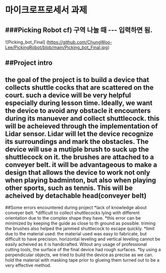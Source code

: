 # 마이크로프로세서 과제
###**Picking Robot**
cf) 구역 나눌 때 --- 입력하면 됨.
--- 
![Picking_bot_Final]
(https://github.com/ChungWoo-Lee/PickingRobot/blob/main/Picking_bot_Final.jpg)

##Project intro
---

the goal of the project is to build a device that collects shuttle cocks that are scattered on the court. such a device will be very helpful especially during lesson time. Ideally, we want the device to avoid any obstacle it encounters during its manuever and collect shuttlecock.
this will be acheieved through the implementation of Lidar sensor. Lidar will let the device recognize its surroundings and mark the obstacles.
The device will use a mutiple brush to suck up the shuttlecock on it. the brushes are attached to a conveyer belt.
it will be advantageous to make a design that allows the device to work not only when playing badminton, but also when playing other sports, such as tennis. This will be acheived by detachable head(conveyer belt)
--- 


##Some errors encountered during project
*lack of knowledge about conveyer belt.
*difficult to collect shuttlecocks lying with different orientation due to the complex shape they have.
*this error can be minimized by keeping the guide as close to th ground as possible. triming the brushes also helped the jammed shuttlecock to escape quickly.
*limit due to the material used: the material used was easy to fabricate, but difficult to have precision. horizontal leveling and vertical leveling cannot be easily acheived as
it is handcrafted. Witout any usage of professional cutting tools, the surface of the final device had rough surfaces.
*by using a perpendicular objects, we tried to build the device as precise as we can. hold the material with masking tape prior to glueing them turned out to be a very effective method.


